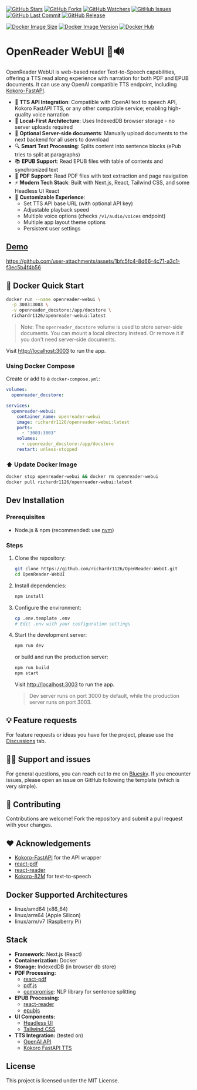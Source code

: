 [![GitHub Stars](https://img.shields.io/github/stars/richardr1126/OpenReader-WebUI)](../../stargazers)
[![GitHub Forks](https://img.shields.io/github/forks/richardr1126/OpenReader-WebUI)](../../network/members)
[![GitHub Watchers](https://img.shields.io/github/watchers/richardr1126/OpenReader-WebUI)](../../watchers)
[![GitHub Issues](https://img.shields.io/github/issues/richardr1126/OpenReader-WebUI)](../../issues)
[![GitHub Last Commit](https://img.shields.io/github/last-commit/richardr1126/OpenReader-WebUI)](../../commits)
[![GitHub Release](https://img.shields.io/github/v/release/richardr1126/OpenReader-WebUI)](../../releases)

[![Docker Image Size](https://img.shields.io/docker/image-size/richardr1126/openreader-webui/latest)](https://hub.docker.com/r/richardr1126/openreader-webui)
[![Docker Image Version](https://img.shields.io/docker/v/richardr1126/openreader-webui/latest?label=latest%20docker)](https://hub.docker.com/r/richardr1126/openreader-webui/tags)
[![Docker Hub](https://img.shields.io/docker/pulls/richardr1126/openreader-webui)](https://hub.docker.com/r/richardr1126/openreader-webui)


# OpenReader WebUI 📄🔊

OpenReader WebUI is web-based reader Text-to-Speech capabilities, offering a TTS read along experience with narration for both PDF and EPUB documents. It can use any OpenAI compatible TTS endpoint, including [Kokoro-FastAPI](https://github.com/remsky/Kokoro-FastAPI/tree/v0.0.5post1-stable).

- 🎯 **TTS API Integration**: Compatible with OpenAI text to speech API, Kokoro FastAPI TTS, or any other compatible service; enabling high-quality voice narration
- 💾 **Local-First Architecture**: Uses IndexedDB browser storage - no server uploads required
- 🛜 **Optional Server-side documents**: Manually upload documents to the next backend for all users to download
- 🔍 **Smart Text Processing**: Splits content into sentence blocks (ePub tries to split at paragraphs)
- 📚 **EPUB Support**: Read EPUB files with table of contents and synchronized text
- 📄 **PDF Support**: Read PDF files with text extraction and page navigation
- ⚡ **Modern Tech Stack**: Built with Next.js, React, Tailwind CSS, and some Headless UI React
- 🎨 **Customizable Experience**: 
  - Set TTS API base URL (with optional API key)
  - Adjustable playback speed
  - Multiple voice options (checks `/v1/audio/voices` endpoint)
  - Multiple app layout theme options
  - Persistent user settings

## [**Demo**](https://openreader.richardr.dev/)


https://github.com/user-attachments/assets/1bfc5fc4-8d66-4c71-a3c1-f3ec5b4f4b56


## 🐳 Docker Quick Start

```bash
docker run --name openreader-webui \
  -p 3003:3003 \
  -v openreader_docstore:/app/docstore \
  richardr1126/openreader-webui:latest
```
> Note: The `openreader_docstore` volume is used to store server-side documents. You can mount a local directory instead. Or remove it if you don't need server-side documents.

Visit [http://localhost:3003](http://localhost:3003) to run the app.

### Using Docker Compose
Create or add to a `docker-compose.yml`:
```yaml
volumes:
  openreader_docstore:

services:
  openreader-webui:
    container_name: openreader-webui
    image: richardr1126/openreader-webui:latest
    ports:
      - "3003:3003"
    volumes:
      - openreader_docstore:/app/docstore
    restart: unless-stopped
```

### ⬆️ Update Docker Image
```bash
docker stop openreader-webui && docker rm openreader-webui
docker pull richardr1126/openreader-webui:latest
```

## Dev Installation

### Prerequisites
- Node.js & npm (recommended: use [nvm](https://github.com/nvm-sh/nvm))

### Steps

1. Clone the repository:
   ```bash
   git clone https://github.com/richardr1126/OpenReader-WebUI.git
   cd OpenReader-WebUI
   ```

2. Install dependencies:
   ```bash
   npm install
   ```

3. Configure the environment:
   ```bash
   cp .env.template .env
   # Edit .env with your configuration settings
   ```

4. Start the development server:
   ```bash
   npm run dev
   ```

   or build and run the production server:
   ```bash
   npm run build
   npm start
   ```

   Visit [http://localhost:3003](http://localhost:3003) to run the app.

   > Dev server runs on port 3000 by default, while the production server runs on port 3003.


## 💡 Feature requests

For feature requests or ideas you have for the project, please use the [Discussions](https://github.com/richardr1126/OpenReader-WebUI/discussions) tab.

## 🙋‍♂️ Support and issues

For general questions, you can reach out to me on [Bluesky](https://bsky.app/profile/richardr.dev). If you encounter issues, please open an issue on GitHub following the template (which is very simple).

## 👥 Contributing

Contributions are welcome! Fork the repository and submit a pull request with your changes.

## ❤️ Acknowledgements

- [Kokoro-FastAPI](https://github.com/remsky/Kokoro-FastAPI) for the API wrapper
- [react-pdf](https://github.com/wojtekmaj/react-pdf)
- [react-reader](https://github.com/happyr/react-reader)
- [Kokoro-82M](https://huggingface.co/hexgrad/Kokoro-82M) for text-to-speech

## Docker Supported Architectures
- linux/amd64 (x86_64)
- linux/arm64 (Apple Silicon)
- linux/arm/v7 (Raspberry Pi)

## Stack

- **Framework:** Next.js (React)
- **Containerization:** Docker
- **Storage:** IndexedDB (in browser db store)
- **PDF Processing:** 
  - [react-pdf](https://github.com/wojtekmaj/react-pdf)
  - [pdf.js](https://mozilla.github.io/pdf.js/)
  - [compromise](https://github.com/spencermountain/compromise): NLP library for sentence splitting
- **EPUB Processing:**
  - [react-reader](https://github.com/happyr/react-reader)
  - [epubjs](https://github.com/futurepress/epub.js/)
- **UI Components:** 
  - [Headless UI](https://headlessui.com)
  - [Tailwind CSS](https://tailwindcss.com)
- **TTS Integration:** (tested on)
  - [OpenAI API](https://platform.openai.com/docs/api-reference/text-to-speech)
  - [Kokoro FastAPI TTS](https://github.com/remsky/Kokoro-FastAPI/tree/v0.0.5post1-stable)

## License

This project is licensed under the MIT License.
